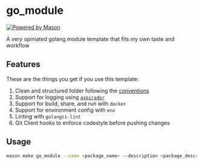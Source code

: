 # go_module

[![Powered by Mason](https://img.shields.io/endpoint?url=https%3A%2F%2Ftinyurl.com%2Fmason-badge)](https://github.com/felangel/mason)

A very opiniated golang module template that fits my own taste and workflow

## Features

These are the things you get if you use this template:

1. Clean and structured folder following the [conventions](https://github.com/palavrapasse/docs/blob/master/go/conventions.md)
2. Support for logging using [`aspirador`](https://github.com/palavrapasse/aspirador)
3. Support for build, share, and run with `docker`
4. Support for environment config with `env`
5. Linting with `golangci-lint`
6. Git Client hooks to enforce codestyle before pushing changes

## Usage

```bash
mason make go_module --name <package_name> --description <package_description> --author <package_author> --type <library|cli|webService> --license <MIT|GNUGPLV3|none> --modulePath <golang_module_path> --dependabot <true|false> --throttling <true|false> --cors <true|false>
```
